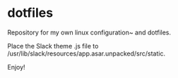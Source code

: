 # dotfiles
Repository for my own linux configuration~ and dotfiles.

Place the Slack theme .js file to /usr/lib/slack/resources/app.asar.unpacked/src/static.

Enjoy!
